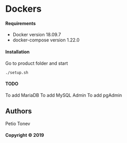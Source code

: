# Dockers

#### Requirements
* Docker version 18.09.7
* docker-compose version 1.22.0

#### Installation

Go to product folder and start
```
./setup.sh
```

#### TODO
To add MariaDB
To add MySQL Admin
To add pgAdmin

## Authors
Petio Tonev

#### Copyright © 2019

